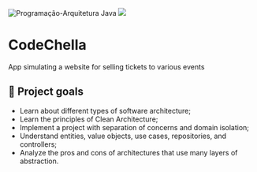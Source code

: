 ![Programação-Arquitetura Java](https://github.com/jacqueline-oliveira/3698-java-clean-architecture/assets/66698429/0191ea20-432f-4583-a391-f01558004fb9)
![](https://img.shields.io/github/license/alura-cursos/android-com-kotlin-personalizando-ui)

# CodeChella

App simulating a website for selling tickets to various events

## 🔨 Project goals

- Learn about different types of software architecture;
- Learn the principles of Clean Architecture;
- Implement a project with separation of concerns and domain isolation;
- Understand entities, value objects, use cases, repositories, and controllers;
- Analyze the pros and cons of architectures that use many layers of abstraction.
